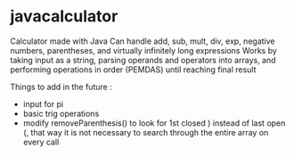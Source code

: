 # javacalculator
Calculator made with Java
Can handle add, sub, mult, div, exp, negative numbers, parentheses, and virtually infinitely long expressions
Works by taking input as a string, parsing operands and operators into arrays, and performing operations in order (PEMDAS) until reaching final result

Things to add in the future :
- input for pi
- basic trig operations
- modify removeParenthesis() to look for 1st closed ) instead of last open (, that way it is not necessary to search through the entire array on every call
